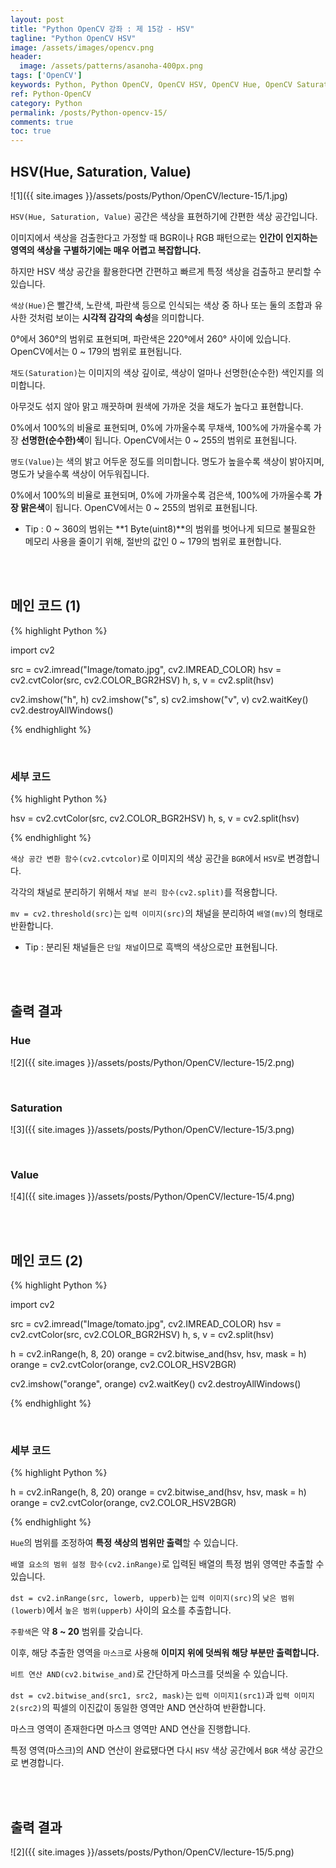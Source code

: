 ```yaml
---
layout: post
title: "Python OpenCV 강좌 : 제 15강 - HSV"
tagline: "Python OpenCV HSV"
image: /assets/images/opencv.png
header:
  image: /assets/patterns/asanoha-400px.png
tags: ['OpenCV']
keywords: Python, Python OpenCV, OpenCV HSV, OpenCV Hue, OpenCV Saturation, OpenCV Value
ref: Python-OpenCV
category: Python
permalink: /posts/Python-opencv-15/
comments: true
toc: true
---
```


## HSV(Hue, Saturation, Value)

![1]({{ site.images }}/assets/posts/Python/OpenCV/lecture-15/1.jpg)

`HSV(Hue, Saturation, Value)` 공간은 색상을 표현하기에 간편한 색상 공간입니다.

이미지에서 색상을 검출한다고 가정할 때 BGR이나 RGB 패턴으로는 **인간이 인지하는 영역의 색상을 구별하기에는 매우 어렵고 복잡합니다.**

하지만 HSV 색상 공간을 활용한다면 간편하고 빠르게 특정 색상을 검출하고 분리할 수 있습니다.

`색상(Hue)`은 빨간색, 노란색, 파란색 등으로 인식되는 색상 중 하나 또는 둘의 조합과 유사한 것처럼 보이는 **시각적 감각의 속성**을 의미합니다.

0°에서 360°의 범위로 표현되며, 파란색은 220°에서 260° 사이에 있습니다. OpenCV에서는 0 ~ 179의 범위로 표현됩니다.

`채도(Saturation)`는 이미지의 색상 깊이로, 색상이 얼마나 선명한(순수한) 색인지를 의미합니다.

아무것도 섞지 않아 맑고 깨끗하며 원색에 가까운 것을 채도가 높다고 표현합니다. 

0%에서 100%의 비율로 표현되며, 0%에 가까울수록 무채색, 100%에 가까울수록 가장 **선명한(순수한)색**이 됩니다. OpenCV에서는 0 ~ 255의 범위로 표현됩니다.

`명도(Value)`는 색의 밝고 어두운 정도를 의미합니다. 명도가 높을수록 색상이 밝아지며, 명도가 낮을수록 색상이 어두워집니다.

0%에서 100%의 비율로 표현되며, 0%에 가까울수록 검은색, 100%에 가까울수록 **가장 맑은색**이 됩니다. OpenCV에서는 0 ~ 255의 범위로 표현됩니다.

- Tip : 0 ~ 360의 범위는 **1 Byte(uint8)**의 범위를 벗어나게 되므로 불필요한 메모리 사용을 줄이기 위해, 절반의 값인 0 ~ 179의 범위로 표현합니다.

<br>
<br>

## 메인 코드 (1)

{% highlight Python %}

import cv2

src = cv2.imread("Image/tomato.jpg", cv2.IMREAD_COLOR)
hsv = cv2.cvtColor(src, cv2.COLOR_BGR2HSV)
h, s, v = cv2.split(hsv)

cv2.imshow("h", h)
cv2.imshow("s", s)
cv2.imshow("v", v)
cv2.waitKey()
cv2.destroyAllWindows()

{% endhighlight %}

<br>

### 세부 코드

{% highlight Python %}

hsv = cv2.cvtColor(src, cv2.COLOR_BGR2HSV)
h, s, v = cv2.split(hsv)

{% endhighlight %}

`색상 공간 변환 함수(cv2.cvtcolor)`로 이미지의 색상 공간을 `BGR`에서 `HSV`로 변경합니다.

각각의 채널로 분리하기 위해서 `채널 분리 함수(cv2.split)`를 적용합니다.

`mv = cv2.threshold(src)`는 `입력 이미지(src)`의 채널을 분리하여 `배열(mv)`의 형태로 반환합니다.

- Tip : 분리된 채널들은 `단일 채널`이므로 흑백의 색상으로만 표현됩니다.

<br>
<br>

## 출력 결과

### Hue

![2]({{ site.images }}/assets/posts/Python/OpenCV/lecture-15/2.png)

<br>

### Saturation

![3]({{ site.images }}/assets/posts/Python/OpenCV/lecture-15/3.png)

<br>

### Value

![4]({{ site.images }}/assets/posts/Python/OpenCV/lecture-15/4.png)

<br>
<br>

## 메인 코드 (2)

{% highlight Python %}

import cv2

src = cv2.imread("Image/tomato.jpg", cv2.IMREAD_COLOR)
hsv = cv2.cvtColor(src, cv2.COLOR_BGR2HSV)
h, s, v = cv2.split(hsv)

h = cv2.inRange(h, 8, 20)
orange = cv2.bitwise_and(hsv, hsv, mask = h)
orange = cv2.cvtColor(orange, cv2.COLOR_HSV2BGR)

cv2.imshow("orange", orange)
cv2.waitKey()
cv2.destroyAllWindows()

{% endhighlight %}

<br>

### 세부 코드

{% highlight Python %}

h = cv2.inRange(h, 8, 20)
orange = cv2.bitwise_and(hsv, hsv, mask = h)
orange = cv2.cvtColor(orange, cv2.COLOR_HSV2BGR)

{% endhighlight %}

`Hue`의 범위를 조정하여 **특정 색상의 범위만 출력**할 수 있습니다.

`배열 요소의 범위 설정 함수(cv2.inRange)`로 입력된 배열의 특정 범위 영역만 추출할 수 있습니다.

`dst = cv2.inRange(src, lowerb, upperb)`는 `입력 이미지(src)`의 `낮은 범위(lowerb)`에서 `높은 범위(upperb)` 사이의 요소를 추출합니다.

`주황색`은 약 **8 ~ 20** 범위를 갖습니다.

이후, 해당 추출한 영역을 `마스크`로 사용해 **이미지 위에 덧씌워 해당 부분만 출력합니다.**

`비트 연산 AND(cv2.bitwise_and)`로 간단하게 마스크를 덧씌울 수 있습니다.

`dst = cv2.bitwise_and(src1, src2, mask)`는 `입력 이미지1(src1)`과 `입력 이미지2(src2)`의 픽셀의 이진값이 동일한 영역만 AND 연산하여 반환합니다.

마스크 영역이 존재한다면 마스크 영역만 AND 연산을 진행합니다.

특정 영역(마스크)의 AND 연산이 완료됐다면 다시 `HSV` 색상 공간에서 `BGR` 색상 공간으로 변경합니다.

<br>
<br>

## 출력 결과

![2]({{ site.images }}/assets/posts/Python/OpenCV/lecture-15/5.png)
